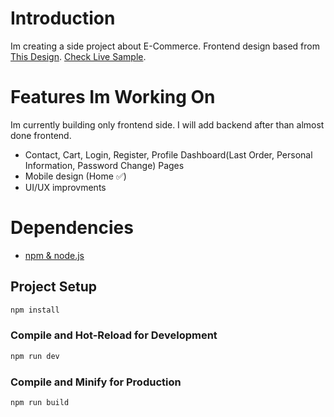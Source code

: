 # Introduction
Im creating a side project about E-Commerce. Frontend design based from [This Design](https://www.figma.com/community/file/1277984063505080331/Fashion-Website-UI-Template). [Check Live Sample](http://ecommerce.sarowa36.com.tr).

# Features Im Working On
Im currently building only frontend side. I will add backend after than almost done frontend.
- Contact, Cart, Login, Register, Profile Dashboard(Last Order, Personal Information, Password Change) Pages
- Mobile design (Home :white_check_mark:)
- UI/UX improvments

# Dependencies 
- [npm & node.js](https://nodejs.org/en/download/current)

## Project Setup

```sh
npm install
```

### Compile and Hot-Reload for Development

```sh
npm run dev
```
### Compile and Minify for Production

```sh
npm run build
```
